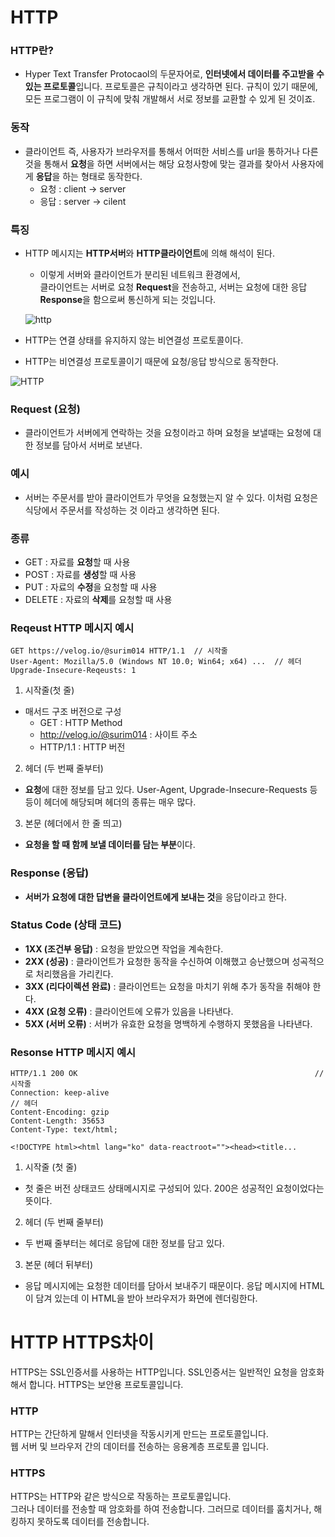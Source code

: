# HTTP
### HTTP란?
+ Hyper Text Transfer Protocaol의 두문자어로, **인터넷에서 데이터를 주고받을 수 있는 프로토콜**입니다. 프로토콜은 규칙이라고 생각하면 된다. 규칙이 있기 때문에, 모든 프로그램이 이 규칙에 맞춰 개발해서 서로 정보를 교환할 수 있게 된 것이죠.

### 동작
+ 클라이언트 즉, 사용자가 브라우저를 통해서 어떠한 서비스를 url을 통하거나 다른 것을 통해서 **요청**을 하면 서버에서는 해당 요청사항에 맞는 결과를 찾아서 사용자에게 **응답**을 하는 형태로 동작한다.
    + 요청 : client -> server
    + 응답 : server -> cilent

### 특징
+ HTTP 메시지는 **HTTP서버**와 **HTTP클라이언트**에 의해 해석이 된다.
    + 이렇게 서버와 클라이언트가 분리된 네트워크 환경에서,  
    클라이언트는 서버로 요청 **Request**을 전송하고, 서버는 요청에 대한 응답 **Response**을 함으로써 통신하게 되는 것입니다.

    ![http](https://postfiles.pstatic.net/MjAyMTA0MDdfMTE4/MDAxNjE3NzgxMDA2MTE1.ZuJZfgIFE5wa37-7TzgzUW5AF5Q8bxmuYotnDRnIfHcg.mQtDEHb9Pr98nuOB5ROIlOtWb80O10pA708TeYonp1Mg.PNG.aservmz/image.png?type=w966)
+ HTTP는 연결 상태를 유지하지 않는 비연결성 프로토콜이다.
+ HTTP는 비연결성 프로토콜이기 때문에 요청/응답 방식으로 동작한다.

![HTTP](https://velog.velcdn.com/post-images%2Fsurim014%2Fe0aa5520-2d59-11ea-86da-fb3b00230640%2Fimage.png)

### Request (요청)
+ 클라이언트가 서버에게 연락하는 것을 요청이라고 하며 요청을 보낼때는 요청에 대한 정보를 담아서 서버로 보낸다.

### 예시
+ 서버는 주문서를 받아 클라이언트가 무엇을 요청했는지 알 수 있다. 이처럼 요청은 식당에서 주문서를 작성하는 것 이라고 생각하면 된다.

### 종류
+ GET : 자료를 **요청**할 때 사용
+ POST : 자료를 **생성**할 때 사용
+ PUT : 자료의 **수정**을 요청할 때 사용
+ DELETE : 자료의 **삭제**를 요청할 때 사용

### Reqeust HTTP 메시지 예시
```
GET https://velog.io/@surim014 HTTP/1.1  // 시작줄
User-Agent: Mozilla/5.0 (Windows NT 10.0; Win64; x64) ...  // 헤더
Upgrade-Insecure-Reqeusts: 1
```
1. 시작줄(첫 줄)
+ 매서드 구조 버전으로 구성
    + GET : HTTP Method
    + http://velog.io/@surim014 : 사이트 주소
    + HTTP/1.1 : HTTP 버전

2. 헤더 (두 번째 줄부터)
+ **요청**에 대한 정보를 담고 있다. User-Agent, Upgrade-Insecure-Requests 등등이 헤더에 해당되며 헤더의 종류는 매우 많다.

3. 본문 (헤더에서 한 줄 띄고)
+ **요청을 할 때 함께 보낼 데이터를 담는 부분**이다.

### Response (응답)
+ **서버가 요청에 대한 답변을 클라이언트에게 보내는 것**을 응답이라고 한다.
### Status Code (상태 코드)
+ **1XX (조건부 응답)** : 요청을 받았으면 작업을 계속한다.
+ **2XX (성공)** : 클라이언트가 요청한 동작을 수신하여 이해했고 승난했으며 성곡적으로 처리했음을 가리킨다.
+ **3XX (리다이렉션 완료)** : 클라이언트는 요청을 마치기 위해 추가 동작을 취해야 한다.
+ **4XX (요청 오류)** : 클라이언트에 오류가 있음을 나타낸다.
+ **5XX (서버 오류)** : 서버가 유효한 요청을 명백하게 수행하지 못했음을 나타낸다.

### Resonse HTTP 메시지 예시
```
HTTP/1.1 200 OK														// 시작줄
Connection: keep-alive												 // 헤더
Content-Encoding: gzip												 
Content-Length: 35653
Content-Type: text/html;

<!DOCTYPE html><html lang="ko" data-reactroot=""><head><title...
```
1. 시작줄 (첫 줄)
+ 첫 줄은 버전 상태코드 상태메시지로 구성되어 있다. 200은 성공적인 요청이었다는 뜻이다.
2. 헤더 (두 번째 줄부터)
+ 두 번째 줄부터는 헤더로 응답에 대한 정보를 담고 있다.
3. 본문 (헤더 뒤부터)
+ 응답 메시지에는 요청한 데이터를 담아서 보내주기 때문이다. 응답 메시지에 HTML이 담겨 있는데 이 HTML을 받아 브라우저가 화면에 렌더링한다.

# HTTP HTTPS차이
HTTPS는 SSL인증서를 사용하는 HTTP입니다. SSL인증서는 일반적인 요청을 암호화해서 합니다.
HTTPS는 보안용 프로토콜입니다.

### HTTP
HTTP는 간단하게 말해서 인터넷을 작동시키게 만드는 프로토콜입니다.<br>
웹 서버 및 브라우저 간의 데이터를 전송하는 응용계층 프로토콜 입니다.

### HTTPS
HTTPS는 HTTP와 같은 방식으로 작동하는 프로토콜입니다.<br>
그러나 데이터를 전송할 때 암호화를 하여 전송합니다. 그러므로 데이터를 훔치거나, 해킹하지 못하도록 데이터를 전송합니다.
